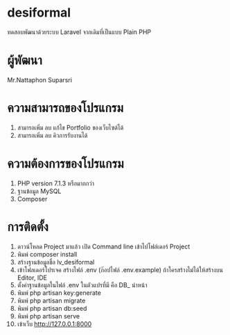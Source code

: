 # desiformal
ทดสอบพัฒนาด้วยระบบ Laravel จากเดิมที่เป็นแบบ Plain PHP

# ผู้พัฒนา
Mr.Nattaphon Suparsri

# ความสามารถของโปรแกรม
1. สามารถเพิ่ม ลบ แก้ไข Portfolio ของเว็บไซต์ได้
2. สามารถเพิ่ม ลบ คิวการรับงานได้

# ความต้องการของโปรแกรม
1. PHP version 7.1.3 หรือมากกว่า
2. ฐานข้อมูล MySQL
3. Composer

# การติดตั้ง
1. ดาวน์โหลด Project มาแล้ว เปิด Command line เข้าไปโฟล์เดอร์ Project
2. พิมพ์ composer install
3. สร้างฐานข้อมูลชื่อ lv_desiformal
4. เข้าโฟลเดอร์โปรเจค สร้างไฟล์ .env (ก๊อปไฟล์ .env.example) ถ้าใครสร้างไม่ได้ให้สร้างบน Editor, IDE
5. ตั้งค่าฐานข้อมูลในไฟล์ .env ในตัวแปรที่มี คือ DB_ นำหน้า
6. พิมพ์ php artisan key:generate
7. พิมพ์ php artisan migrate
8. พิมพ์ php artisan db:seed
9. พิมพ์ php artisan serve
10. เข้าเว็บ http://127.0.0.1:8000
